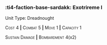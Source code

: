 ### :ti4-faction-base-sardakk: **Exotrireme I**

Unit Type: Dreadnought 

<span style="font-variant:small-caps;">Cost</span> 4 __|__ <span style="font-variant:small-caps;">Combat</span> 5 __|__ <span style="font-variant:small-caps;">Move</span> 1 __|__ <span style="font-variant:small-caps;">Capacity</span> 1

<span style="font-variant:small-caps;">Sustain Damage</span> __|__ <span style="font-variant:small-caps;">Bombardment</span> 4(x2)
